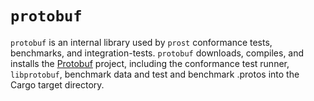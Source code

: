 # `protobuf`

`protobuf` is an internal library used by `prost` conformance tests, benchmarks,
and integration-tests. `protobuf` downloads, compiles, and installs the
[Protobuf][1] project, including the conformance test runner, `libprotobuf`,
benchmark data and test and benchmark .protos into the Cargo target directory.

[1]: https://github.com/google/protobuf/
